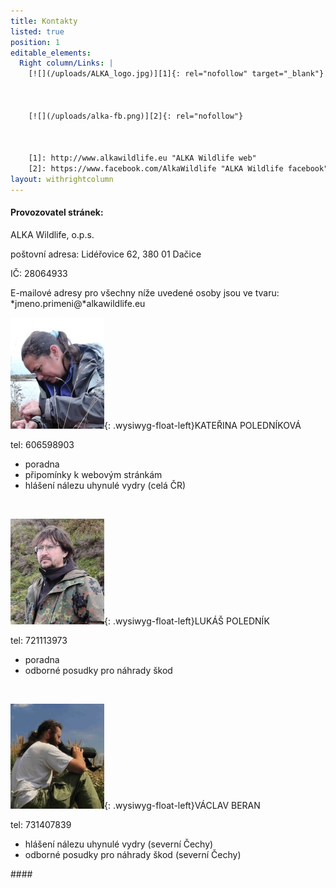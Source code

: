 ```yaml
---
title: Kontakty
listed: true
position: 1
editable_elements:
  Right column/Links: |
    [![](/uploads/ALKA_logo.jpg)][1]{: rel="nofollow" target="_blank"}



    [![](/uploads/alka-fb.png)][2]{: rel="nofollow"}



    [1]: http://www.alkawildlife.eu "ALKA Wildlife web"
    [2]: https://www.facebook.com/AlkaWildlife "ALKA Wildlife facebook"
layout: withrightcolumn
---
```

#### Provozovatel stránek:

ALKA Wildlife, o.p.s.

poštovní adresa: Lidéřovice 62, 380 01 Dačice

IČ: 28064933

<div>
E-mailové adresy pro všechny níže uvedené osoby jsou ve tvaru:
*jmeno.primeni@*alkawildlife.eu
</div>

   
  
 ![](/uploads/DSCN0960_150.JPG){: .wysiwyg-float-left}KATEŘINA
POLEDNÍKOVÁ

tel: 606598903



* poradna
* připomínky k webovým stránkám
* hlášení nálezu uhynulé vydry (celá ČR)



 

![](/uploads/DSCN1002_150.JPG){: .wysiwyg-float-left}LUKÁŠ POLEDNÍK

tel: 721113973



* poradna
* odborné posudky pro náhrady škod



 

![](/uploads/Vasek_01_150.jpg){: .wysiwyg-float-left}VÁCLAV BERAN

tel: 731407839



* hlášení nálezu uhynulé vydry (severní Čechy)
* odborné posudky pro náhrady škod (severní Čechy)



   
<div class="item item_num0 item__module  ">
<div class="item_img img-intro img-intro__left" markdown="1">
####   


</div>
</div>

<div class="item item_num0 item__module  ">
<div class="item_content">
<div class="item_introtext"></div>
</div>
</div>
